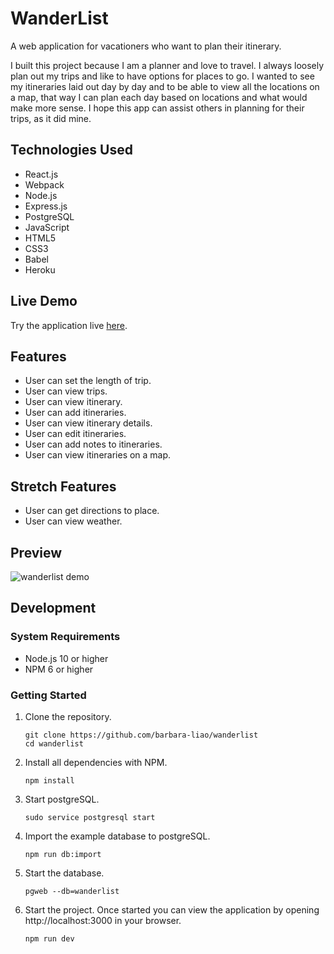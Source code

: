 # WanderList

A web application for vacationers who want to plan their itinerary.

I built this project because I am a planner and love to travel. I always loosely plan out my trips and like to have options for places to go. I wanted to see my itineraries laid out day by day and to be able to view all the locations on a map, that way I can plan each day based on locations and what would make more sense. I hope this app can assist others in planning for their trips, as it did mine.

## Technologies Used

- React.js
- Webpack
- Node.js
- Express.js
- PostgreSQL
- JavaScript
- HTML5
- CSS3
- Babel
- Heroku

## Live Demo

Try the application live [here](https://wanderlist-project.herokuapp.com/).

## Features

- User can set the length of trip.
- User can view trips.
- User can view itinerary.
- User can add itineraries.
- User can view itinerary details.
- User can edit itineraries.
- User can add notes to itineraries.
- User can view itineraries on a map.

## Stretch Features

- User can get directions to place.
- User can view weather.

## Preview

![wanderlist demo](https://user-images.githubusercontent.com/87685216/143378533-37e2b47b-43b6-42f1-bca2-afa01eaf7b3e.gif)


## Development

### System Requirements

- Node.js 10 or higher
- NPM 6 or higher

### Getting Started

1. Clone the repository.

    ```shell
    git clone https://github.com/barbara-liao/wanderlist
    cd wanderlist
    ```

1. Install all dependencies with NPM.

    ```shell
    npm install
    ```
    
1. Start postgreSQL.

    ```shell
    sudo service postgresql start
    ```

1. Import the example database to postgreSQL.

    ```shell
    npm run db:import
    ```

1. Start the database.

    ```shell
    pgweb --db=wanderlist
    ```

1. Start the project. Once started you can view the application by opening http://localhost:3000 in your browser.

    ```shell
    npm run dev
    ```
